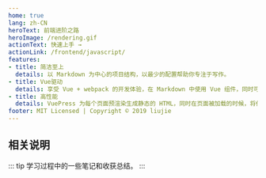 ```yaml
---
home: true
lang: zh-CN
heroText: 前端进阶之路
heroImage: /rendering.gif
actionText: 快速上手 →
actionLink: /frontend/javascript/
features:
- title: 简洁至上
  details: 以 Markdown 为中心的项目结构，以最少的配置帮助你专注于写作。
- title: Vue驱动
  details: 享受 Vue + webpack 的开发体验，在 Markdown 中使用 Vue 组件，同时可以使用 Vue 来开发自定义主题。
- title: 高性能
  details: VuePress 为每个页面预渲染生成静态的 HTML，同时在页面被加载的时候，将作为 SPA 运行。
footer: MIT Licensed | Copyright © 2019 liujie
---
```

## 相关说明
::: tip
学习过程中的一些笔记和收获总结。
:::
